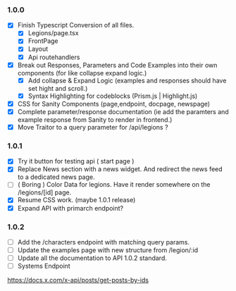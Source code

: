 ### 1.0.0

- [x] Finish Typescript Conversion of all files.
    - [x] Legions/page.tsx
    - [x] FrontPage
    - [x] Layout
    - [x] Api routehandlers
- [x] Break out Responses, Parameters and Code Examples into their own components (for like collapse expand logic.)
    - [x] Add collapse & Expand Logic (examples and responses should have set hight and scroll.)
    - [x] Syntax Highlighting for codeblocks (Prism.js | Highlight.js)
- [x] CSS for Sanity Components (page,endpoint, docpage, newspage)
- [x] Complete parameter/response documentation (ie add the paramters and example response from Sanity to render in frontend.)
- [x] Move Traitor to a query parameter for /api/legions ?

### 1.0.1

- [x] Try it button for testing api ( start page )
- [x] Replace News section with a news widget. And redirect the news feed to a dedicated news page.
- [ ] ( Boring ) Color Data for legions. Have it render somewhere on the /legions/[id] page.
- [x] Resume CSS work. (maybe 1.0.1 release)
- [x] Expand API with primarch endpoint?

### 1.0.2

- [ ] Add the /characters endpoint with matching query params.
- [ ] Update the examples page with new structure from /legion/:id
- [ ] Update all the documentation to API 1.0.2 standard.
- [ ] Systems Endpoint

https://docs.x.com/x-api/posts/get-posts-by-ids
